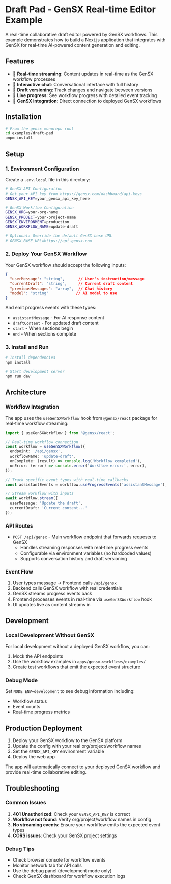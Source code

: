 # Draft Pad - GenSX Real-time Editor Example

A real-time collaborative draft editor powered by GenSX workflows. This example demonstrates how to build a Next.js application that integrates with GenSX for real-time AI-powered content generation and editing.

## Features

- 🔄 **Real-time streaming**: Content updates in real-time as the GenSX workflow processes
- 💬 **Interactive chat**: Conversational interface with full history
- 📝 **Draft versioning**: Track changes and navigate between versions
- 🎯 **Live progress**: See workflow progress with detailed event tracking
- 🚀 **GenSX integration**: Direct connection to deployed GenSX workflows

## Installation

```bash
# From the gensx monorepo root
cd examples/draft-pad
pnpm install
```

## Setup

### 1. Environment Configuration

Create a `.env.local` file in this directory:

```bash
# GenSX API Configuration
# Get your API key from https://gensx.com/dashboard/api-keys
GENSX_API_KEY=your_gensx_api_key_here

# GenSX Workflow Configuration
GENSX_ORG=your-org-name
GENSX_PROJECT=your-project-name
GENSX_ENVIRONMENT=production
GENSX_WORKFLOW_NAME=update-draft

# Optional: Override the default GenSX base URL
# GENSX_BASE_URL=https://api.gensx.com
```

### 2. Deploy Your GenSX Workflow

Your GenSX workflow should accept the following inputs:

```json
{
  "userMessage": "string",      // User's instruction/message
  "currentDraft": "string",     // Current draft content
  "previousMessages": "array",  // Chat history
  "model": "string"            // AI model to use
}
```

And emit progress events with these types:
- `assistantMessage` - For AI response content
- `draftContent` - For updated draft content
- `start` - When sections begin
- `end` - When sections complete

### 3. Install and Run

```bash
# Install dependencies
npm install

# Start development server
npm run dev
```

## Architecture

### Workflow Integration

The app uses the `useGenSXWorkflow` hook from `@gensx/react` package for real-time workflow streaming:

```typescript
import { useGenSXWorkflow } from '@gensx/react';

// Real-time workflow connection
const workflow = useGenSXWorkflow({
  endpoint: '/api/gensx',
  workflowName: 'update-draft',
  onComplete: (result) => console.log('Workflow completed'),
  onError: (error) => console.error('Workflow error:', error),
});

// Track specific event types with real-time callbacks
const assistantEvents = workflow.useProgressEvents('assistantMessage');

// Stream workflow with inputs
await workflow.stream({
  userMessage: 'Update the draft',
  currentDraft: 'Current content...'
});
```

### API Routes

- `POST /api/gensx` - Main workflow endpoint that forwards requests to GenSX
  - Handles streaming responses with real-time progress events
  - Configurable via environment variables (no hardcoded values)
  - Supports conversation history and draft versioning

### Event Flow

1. User types message → Frontend calls `/api/gensx`
2. Backend calls GenSX workflow with real credentials
3. GenSX streams progress events back
4. Frontend processes events in real-time via `useGenSXWorkflow` hook
5. UI updates live as content streams in

## Development

### Local Development Without GenSX

For local development without a deployed GenSX workflow, you can:

1. Mock the API endpoints
2. Use the workflow examples in `apps/gensx-workflows/examples/`
3. Create test workflows that emit the expected event structure

### Debug Mode

Set `NODE_ENV=development` to see debug information including:
- Workflow status
- Event counts
- Real-time progress metrics

## Production Deployment

1. Deploy your GenSX workflow to the GenSX platform
2. Update the config with your real org/project/workflow names
3. Set the `GENSX_API_KEY` environment variable
4. Deploy the web app

The app will automatically connect to your deployed GenSX workflow and provide real-time collaborative editing.

## Troubleshooting

### Common Issues

1. **401 Unauthorized**: Check your `GENSX_API_KEY` is correct
2. **Workflow not found**: Verify org/project/workflow names in config
3. **No streaming events**: Ensure your workflow emits the expected event types
4. **CORS issues**: Check your GenSX project settings

### Debug Tips

- Check browser console for workflow events
- Monitor network tab for API calls
- Use the debug panel (development mode only)
- Check GenSX dashboard for workflow execution logs
